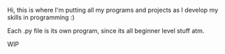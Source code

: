 Hi, this is where I'm putting all my programs and projects as I develop my skills in programming :)

Each .py file is its own program, since its all beginner level stuff atm. 

WIP
